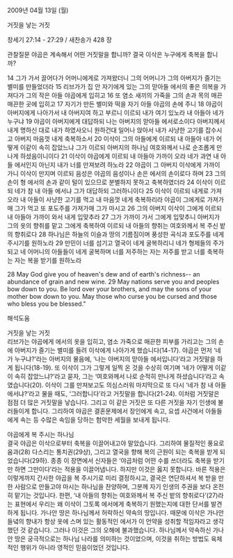 2009년 04월 13일 (월)

거짓을 낳는 거짓



창세기 27:14 - 27:29 / 새찬송가 428 장


관찰질문
야곱은 계속해서 어떤 거짓말을 합니까?
결국 이삭은 누구에게 축복을 합니까?

14 그가 가서 끌어다가 어머니에게로 가져왔더니 그의 어머니가 그의 아버지가 즐기는 별미를 만들었더라 15 리브가가 집 안 자기에게 있는 그의 맏아들 에서의 좋은 의복을 가져다가 그의 작은 아들 야곱에게 입히고 16 또 염소 새끼의 가죽을 그의 손과 목의 매끈매끈한 곳에 입히고 
17 자기가 만든 별미와 떡을 자기 아들 야곱의 손에 주니 18 야곱이 아버지에게 나아가서 내 아버지여 하고 부르니 이르되 내가 여기 있노라 내 아들아 네가 누구냐 19 야곱이 아버지에게 대답하되 나는 아버지의 맏아들 에서로소이다 아버지께서 내게 명하신 대로 내가 하였사오니 원하건대 일어나 앉아서 내가 사냥한 고기를 잡수시고 아버지 마음껏 내게 축복하소서 20 이삭이 그의 아들에게 이르되 내 아들아 네가 어떻게 이같이 속히 잡았느냐 그가 이르되 아버지의 하나님 여호와께서 나로 순조롭게 만나게 하셨음이니이다 21 이삭이 야곱에게 이르되 내 아들아 가까이 오라 네가 과연 내 아들 에서인지 아닌지 내가 너를 만져보려 하노라 22 야곱이 그 아버지 이삭에게 가까이 가니 이삭이 만지며 이르되 음성은 야곱의 음성이나 손은 에서의 손이로다 하며 23 그의 손이 형 에서의 손과 같이 털이 있으므로 분별하지 못하고 축복하였더라 24 이삭이 이르되 네가 참 내 아들 에서냐 그가 대답하되 그러하니이다 
25 이삭이 이르되 내게로 가져오라 내 아들이 사냥한 고기를 먹고 내 마음껏 네게 축복하리라 야곱이 그에게로 가져가매 그가 먹고 또 포도주를 가져가매 그가 마시고 26 그의 아버지 이삭이 그에게 이르되 내 아들아 가까이 와서 내게 입맞추라 27 그가 가까이 가서 그에게 입맞추니 아버지가 그의 옷의 향취를 맡고 그에게 축복하여 이르되 내 아들의 향취는 여호와께서 복 주신 밭의 향취로다 28 하나님은 하늘의 이슬과 땅의 기름짐이며 풍성한 곡식과 포도주를 네게 주시기를 원하노라 29 만민이 너를 섬기고 열국이 네게 굴복하리니 네가 형제들의 주가 되고 네 어머니의 아들들이 네게 굴복하며 너를 저주하는 자는 저주를 받고 너를 축복하는 자는 복을 받기를 원하노라 

28 May God give you of heaven's dew and of earth's richness-- an abundance of grain and new wine. 29 May nations serve you and peoples bow down to you. Be lord over your brothers, and may the sons of your mother bow down to you. May those who curse you be cursed and those who bless you be blessed."

해석도움





거짓을 낳는 거짓  
리브가는 야곱에게 에서의 옷을 입히고, 염소 가죽으로 매끈한 피부를 가리고는 그의 손에 아버지가 즐기는 별미를 들려 이삭에게 나아가게 했습니다(14-17). 야곱은 먼저 ‘네가 누구냐?’라는 아버지의 물음에, ‘나는 아버지의 맏아들 에서입니다’라고 거짓말을 하게 됩니다(18-19). 또 이삭이 그가 그렇게 일찍 온 것을 수상히 여기며 ‘네가 어떻게 이같이 속히 잡았느냐?’라고 묻자, 그는 ‘여호와께서 나로 순적히 만나게 하셨습니다’라고 속였습니다(20). 이삭이 그를 만져보고도 의심스러워 마지막으로 또 다시 ‘네가 참 내 아들 에서냐?’라고 물을 때도, ‘그러합니다’라고 거짓말을 합니다(21-24). 이처럼 거짓말은 점점 더 많은 거짓말을 낳습니다. 그리고 이 같은 거짓은 또 다른 거짓을 자기 인생에 불러들이게 합니다. 그리하여 야곱은 결혼문제에서 장인에게 속고, 요셉 사건에서 아들들에게 속는 등 수많은 속임을 당하는 험악한 세월을 보내게 됩니다.           

야곱에게 복 주시는 하나님  
결국 야곱은 이삭으로부터 축복을 이끌어내고야 말았습니다. 그리하여 물질적인 풍요로움과(28) 다스리는 통치권(29상), 그리고 열국을 향해 복의 근원이 되는 축복을 받게 되었습니다(29하). 종종 이 장면에서 신자들은 ‘야곱처럼 어떤 수를 쓰더라도 축복을 받기만 하면 그만이다’라는 적용을 이끌어냅니다. 하지만 이것은 옳지 못합니다. 바른 적용은 이렇게까지 간사한 야곱을 복 주시기로 미리 결정하시고, 결국은 연단하셔서 복 받을 만한 사람으로 만들고야 마시는 하나님을 찬양하며, 그분께 자기 인생의 주권을 보다 온전히 맡기는 것입니다. 한편, ‘내 아들의 향취는 여호와께서 복 주신 밭의 향취로다’(27)라는 표현에서 우리는 왜 이삭이 그토록 에서에게 축복하기 원했는지에 대한 단서를 발견하게 됩니다. 가나안 땅은 하나님께서 허락하신 약속의 땅입니다. 때문에 이삭은 가나안 들녘의 향내가 항상 옷에 스며 있는 활동적인 에서가 이 언약을 성취할 적임자라고 생각했던 것 같습니다. 그러나 이것은 그의 오해에 불과했습니다. 하나님께서 약속하신 가나안 땅은 궁극적으로는 하나님 나라를 의미하는 것이었으며, 이것을 취하는 방법도 육체적인 행위가 아니라 영적인 믿음이었던 것입니다.